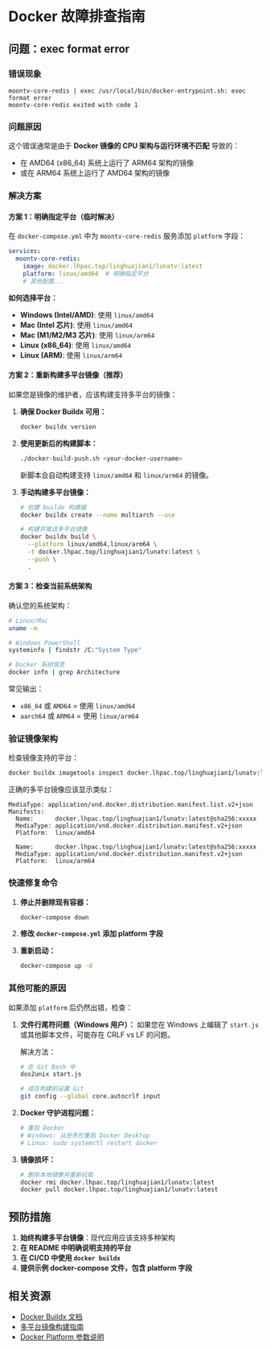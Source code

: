# Docker 故障排查指南

## 问题：exec format error

### 错误现象
```
moontv-core-redis | exec /usr/local/bin/docker-entrypoint.sh: exec format error
moontv-core-redis exited with code 1
```

### 问题原因
这个错误通常是由于 **Docker 镜像的 CPU 架构与运行环境不匹配** 导致的：

- 在 AMD64 (x86_64) 系统上运行了 ARM64 架构的镜像
- 或在 ARM64 系统上运行了 AMD64 架构的镜像

### 解决方案

#### 方案 1：明确指定平台（临时解决）

在 `docker-compose.yml` 中为 `moontv-core-redis` 服务添加 `platform` 字段：

```yaml
services:
  moontv-core-redis:
    image: docker.lhpac.top/linghuajian1/lunatv:latest
    platform: linux/amd64  # 明确指定平台
    # 其他配置...
```

**如何选择平台：**
- **Windows (Intel/AMD)**: 使用 `linux/amd64`
- **Mac (Intel 芯片)**: 使用 `linux/amd64`
- **Mac (M1/M2/M3 芯片)**: 使用 `linux/arm64`
- **Linux (x86_64)**: 使用 `linux/amd64`
- **Linux (ARM)**: 使用 `linux/arm64`

#### 方案 2：重新构建多平台镜像（推荐）

如果您是镜像的维护者，应该构建支持多平台的镜像：

1. **确保 Docker Buildx 可用：**
   ```bash
   docker buildx version
   ```

2. **使用更新后的构建脚本：**
   ```bash
   ./docker-build-push.sh <your-docker-username>
   ```

   新脚本会自动构建支持 `linux/amd64` 和 `linux/arm64` 的镜像。

3. **手动构建多平台镜像：**
   ```bash
   # 创建 buildx 构建器
   docker buildx create --name multiarch --use
   
   # 构建并推送多平台镜像
   docker buildx build \
     --platform linux/amd64,linux/arm64 \
     -t docker.lhpac.top/linghuajian1/lunatv:latest \
     --push \
     .
   ```

#### 方案 3：检查当前系统架构

确认您的系统架构：

```bash
# Linux/Mac
uname -m

# Windows PowerShell
systeminfo | findstr /C:"System Type"

# Docker 系统信息
docker info | grep Architecture
```

常见输出：
- `x86_64` 或 `AMD64` = 使用 `linux/amd64`
- `aarch64` 或 `ARM64` = 使用 `linux/arm64`

### 验证镜像架构

检查镜像支持的平台：

```bash
docker buildx imagetools inspect docker.lhpac.top/linghuajian1/lunatv:latest
```

正确的多平台镜像应该显示类似：
```
MediaType: application/vnd.docker.distribution.manifest.list.v2+json
Manifests:
  Name:      docker.lhpac.top/linghuajian1/lunatv:latest@sha256:xxxxx
  MediaType: application/vnd.docker.distribution.manifest.v2+json
  Platform:  linux/amd64

  Name:      docker.lhpac.top/linghuajian1/lunatv:latest@sha256:xxxxx
  MediaType: application/vnd.docker.distribution.manifest.v2+json
  Platform:  linux/arm64
```

### 快速修复命令

1. **停止并删除现有容器：**
   ```bash
   docker-compose down
   ```

2. **修改 `docker-compose.yml` 添加 platform 字段**

3. **重新启动：**
   ```bash
   docker-compose up -d
   ```

### 其他可能的原因

如果添加 `platform` 后仍然出错，检查：

1. **文件行尾符问题（Windows 用户）：**
   如果您在 Windows 上编辑了 `start.js` 或其他脚本文件，可能存在 CRLF vs LF 的问题。
   
   解决方法：
   ```bash
   # 在 Git Bash 中
   dos2unix start.js
   
   # 或在构建前设置 Git
   git config --global core.autocrlf input
   ```

2. **Docker 守护进程问题：**
   ```bash
   # 重启 Docker
   # Windows: 从任务栏重启 Docker Desktop
   # Linux: sudo systemctl restart docker
   ```

3. **镜像损坏：**
   ```bash
   # 删除本地镜像并重新拉取
   docker rmi docker.lhpac.top/linghuajian1/lunatv:latest
   docker pull docker.lhpac.top/linghuajian1/lunatv:latest
   ```

## 预防措施

1. **始终构建多平台镜像**：现代应用应该支持多种架构
2. **在 README 中明确说明支持的平台**
3. **在 CI/CD 中使用 `docker buildx`**
4. **提供示例 docker-compose 文件，包含 platform 字段**

## 相关资源

- [Docker Buildx 文档](https://docs.docker.com/buildx/working-with-buildx/)
- [多平台镜像构建指南](https://docs.docker.com/build/building/multi-platform/)
- [Docker Platform 参数说明](https://docs.docker.com/compose/compose-file/compose-file-v3/#platform)

